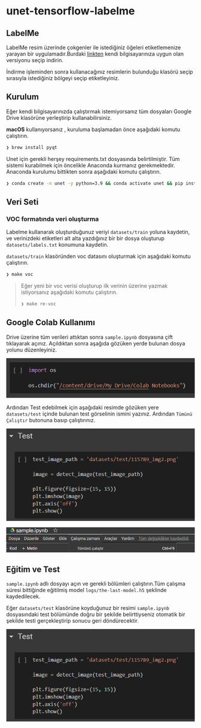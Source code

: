 # unet-tensorflow-labelme

## LabelMe
LabelMe resim üzerinde çokgenler ile istediğiniz öğeleri etiketlemenize yarayan bir uygulamadır.Burdaki [linkten](https://github.com/wkentaro/labelme/releases) kendi bilgisayarınıza uygun olan versiyonu seçip indirin.

İndirme işleminden sonra kullanacağınız resimlerin bulunduğu klasörü seçip sırasıyla istediğiniz bölgeyi seçip etiketleyiniz.


## Kurulum
Eğer kendi bilgisayarınızda çalıştırmak istemiyorsanız tüm dosyaları Google Drive klasörüne yerleştirip kullanabilirsiniz.


**macOS** kullanıyorsanız , kuruluma başlamadan önce aşağıdaki komutu çalıştırın.

```sh
❯ brew install pyqt
```

Unet için gerekli herşey requirements.txt dosyasında belirtilmiştir. Tüm sistemi kurabilmek için öncelikle Anaconda kurmanız gerekmektedir.  
Anaconda kurulumu bittikten sonra aşağıdaki komutu çalıştırın.

```sh
❯ conda create -n unet -y python=3.9 && conda activate unet && pip install -r requirements.txt
```

## Veri Seti 

### VOC formatında veri oluşturma

Labelme kullanarak oluşturduğunuz veriyi `datasets/train` yoluna kaydetin, ve verinizdeki etiketleri alt alta yazdığınız bir bir dosya oluşturup  `datasets/labels.txt` konumuna kaydetin.


`datasets/train` klasöründen voc datasını oluşturmak için aşağıdaki komutu çalıştırın.

```sh
❯ make voc
```

>Eğer yeni bir voc verisi oluşturup ilk verinin üzerine yazmak istiyorsanız aşağıdaki komutu çalıştırın.
>
> ```sh
> ❯ make re-voc
> ```


## Google Colab Kullanımı
Drive üzerine tüm verileri attıktan sonra  `sample.ipynb` dosyasına çift tıklayarak açınız. Açıldıktan sonra aşağıda gözüken yerde bulunan dosya yolunu düzenleyiniz.

![alt-text](https://github.com/emircubukcu/uNet/blob/main/readMePic/drive.PNG)

Ardından Test edebilmek için aşağıdaki resimde gözüken yere `datasets/test` içinde bulunan test görselinin ismini yazınız. Ardından `Tümünü Çalıştır` butonuna basıp çalıştırınız. 

![alt-text](https://github.com/emircubukcu/uNet/blob/main/readMePic/test.PNG)

![alt-text](https://github.com/emircubukcu/uNet/blob/main/readMePic/cal%C4%B1st%C4%B1r.png)

## Eğitim ve Test

`sample.ipynb` adlı dosyayı açın ve gerekli bölümleri çalıştırın.Tüm çalışma süresi bittiğinde eğitilmiş model `logs/the-last-model.h5` şeklinde kaydedilecek.

Eğer `datasets/test` klasörüne koyduğunuz bir resimi `sample.ipynb` dosyasındaki test bölümünde doğru bir şekilde belirttiyseniz otomatik bir şekilde testi gerçekleştirip sonucu geri döndürecektir.


![alt-text](https://github.com/emircubukcu/uNet/blob/main/readMePic/test.PNG)
